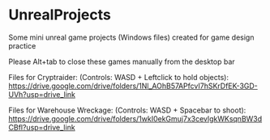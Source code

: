 # UnrealProjects
Some mini unreal game projects (Windows files) created for game design practice

Please Alt+tab to close these games manually from the desktop bar

Files for Cryptraider: (Controls: WASD + Leftclick to hold objects):
https://drive.google.com/drive/folders/1Nl_AOhB57APfcvI7hSKrDfEK-3GD-UVh?usp=drive_link

Files for Warehouse Wreckage: (Controls: WASD + Spacebar to shoot):
https://drive.google.com/drive/folders/1wkI0ekGmuj7x3cevlgkWKsqnBW3dCBfl?usp=drive_link
